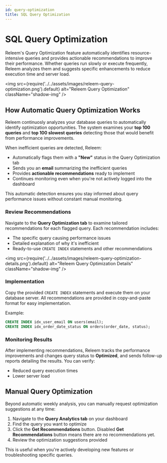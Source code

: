 ```yaml
---
id: query-optimization
title: SQL Query Optimization
---
```


# SQL Query Optimization

Releem's Query Optimization feature automatically identifies resource-intensive queries and provides actionable recommendations to improve their performance. Whether queries run slowly or execute frequently, Releem analyzes them and suggests specific enhancements to reduce execution time and server load.

<img src={require('../../assets/images/releem-query-optimization.png').default} alt="Releem Query Optimization" className="shadow-img" />

## How Automatic Query Optimization Works

Releem continuosly analyzes your database queries to automatically identify optimization opportunities. The system examines your **top 100 queries** and **top 100 slowest queries** detecting those that would benefit from performance improvements.

When inefficient queries are detected, Releem:
- Automatically flags them with a **"New"** status in the Query Optimization tab
- Sends you an **email** summarizing the inefficient queries
- Provides **actionable recommendations** ready to implement
- Continues monitoring even when you're not actively logged into the dashboard

This automatic detection ensures you stay informed about query performance issues without constant manual monitoring.

### Review Recommendations
Navigate to the **Query Optimization tab** to examine tailored recommendations for each flagged query. Each recommendation includes:
- The specific query causing performance issues
- Detailed explanation of why it's inefficient
- Ready-to-use `CREATE INDEX` statements and other recommendations

<img src={require('../../assets/images/releem-query-optimization-details.png').default} alt="Releem Query Optimization Details" className="shadow-img" />

### Implementation
Copy the provided `CREATE INDEX` statements and execute them on your database server. All recommendations are provided in copy-and-paste format for easy implementation.

Example:
```sql
CREATE INDEX idx_user_email ON users(email);
CREATE INDEX idx_order_date_status ON orders(order_date, status);
```

### Monitoring Results
After implementing recommendations, Releem tracks the performance improvements and changes query status to **Optimized**, and sends follow-up reports detailing the results. You can verify:
- Reduced query execution times
- Lower server load

## Manual Query Optimization

Beyond automatic weekly analysis, you can manually request optimization suggestions at any time:

1. Navigate to the **Query Analytics tab** on your dashboard
2. Find the query you want to optimize
3. Click the **Get Recommendations** button. Disabled **Get Recommendations** button means there are no recommendations yet. 
4. Review the optimization suggestions provided

This is useful when you're actively developing new features or troubleshooting specific queries.